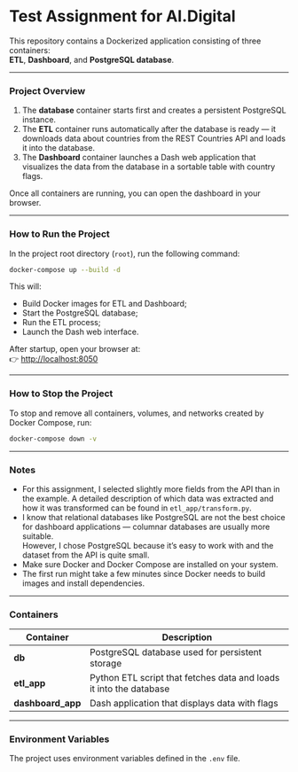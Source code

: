 # Test Assignment for AI.Digital

This repository contains a Dockerized application consisting of three containers:  
**ETL**, **Dashboard**, and **PostgreSQL database**.

---

### Project Overview
1. The **database** container starts first and creates a persistent PostgreSQL instance.  
2. The **ETL** container runs automatically after the database is ready — it downloads data about countries from the REST Countries API and loads it into the database.  
3. The **Dashboard** container launches a Dash web application that visualizes the data from the database in a sortable table with country flags.

Once all containers are running, you can open the dashboard in your browser.

---

### How to Run the Project

In the project root directory (`root`), run the following command:

```bash
docker-compose up --build -d
```

This will:
- Build Docker images for ETL and Dashboard;
- Start the PostgreSQL database;
- Run the ETL process;
- Launch the Dash web interface.

After startup, open your browser at:  
👉 [http://localhost:8050](http://localhost:8050)

---

### How to Stop the Project

To stop and remove all containers, volumes, and networks created by Docker Compose, run:

```bash
docker-compose down -v
```

---

### Notes
- For this assignment, I selected slightly more fields from the API than in the example.
A detailed description of which data was extracted and how it was transformed can be found in `etl_app/transform.py`.
- I know that relational databases like PostgreSQL are not the best choice for dashboard applications — columnar databases are usually more suitable.  
However, I chose PostgreSQL because it’s easy to work with and the dataset from the API is quite small.
- Make sure Docker and Docker Compose are installed on your system.  
- The first run might take a few minutes since Docker needs to build images and install dependencies.

---

### Containers
| Container | Description |
|------------|--------------|
| **db** | PostgreSQL database used for persistent storage |
| **etl_app** | Python ETL script that fetches data and loads it into the database |
| **dashboard_app** | Dash application that displays data with flags |

---

### Environment Variables
The project uses environment variables defined in the `.env` file.  


